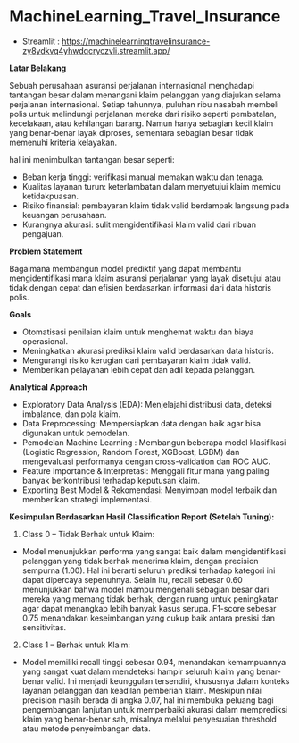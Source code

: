 # MachineLearning_Travel_Insurance

- Streamlit : https://machinelearningtravelinsurance-zy8ydkvq4yhwdqcryczvli.streamlit.app/

  
**Latar Belakang**

Sebuah perusahaan asuransi perjalanan internasional menghadapi tantangan besar dalam menangani klaim pelanggan yang diajukan selama perjalanan internasional. Setiap tahunnya, puluhan ribu nasabah membeli polis untuk melindungi perjalanan mereka dari risiko seperti pembatalan, kecelakaan, atau kehilangan barang. Namun hanya sebagian kecil klaim yang benar-benar layak diproses, sementara sebagian besar tidak memenuhi kriteria kelayakan.

hal ini menimbulkan tantangan besar seperti:
- Beban kerja tinggi: verifikasi manual memakan waktu dan tenaga.
- Kualitas layanan turun: keterlambatan dalam menyetujui klaim memicu ketidakpuasan.
- Risiko finansial: pembayaran klaim tidak valid berdampak langsung pada keuangan perusahaan.
- Kurangnya akurasi: sulit mengidentifikasi klaim valid dari ribuan pengajuan.

**Problem Statement**

Bagaimana membangun model prediktif yang dapat membantu mengidentifikasi mana klaim asuransi perjalanan yang layak disetujui atau tidak dengan cepat dan efisien berdasarkan informasi dari data historis polis.

**Goals**
- Otomatisasi penilaian klaim untuk menghemat waktu dan biaya operasional.
- Meningkatkan akurasi prediksi klaim valid berdasarkan data historis.
- Mengurangi risiko kerugian dari pembayaran klaim tidak valid.
- Memberikan pelayanan lebih cepat dan adil kepada pelanggan.

**Analytical Approach**

- Exploratory Data Analysis (EDA): Menjelajahi distribusi data, deteksi imbalance, dan pola klaim.
- Data Preprocessing: Mempersiapkan data dengan baik agar bisa digunakan untuk pemodelan.
- Pemodelan Machine Learning : Membangun beberapa model klasifikasi (Logistic Regression, Random Forest, XGBoost, LGBM) dan mengevaluasi performanya dengan cross-validation dan ROC AUC.
- Feature Importance & Interpretasi: Menggali fitur mana yang paling banyak berkontribusi terhadap keputusan klaim.
- Exporting Best Model & Rekomendasi: Menyimpan model terbaik dan memberikan strategi implementasi.

**Kesimpulan Berdasarkan Hasil Classification Report (Setelah Tuning):**
1.  Class 0 – Tidak Berhak untuk Klaim:
- Model menunjukkan performa yang sangat baik dalam mengidentifikasi pelanggan yang tidak berhak menerima klaim, dengan precision sempurna (1.00). Hal ini berarti seluruh prediksi terhadap kategori ini dapat dipercaya sepenuhnya.
Selain itu, recall sebesar 0.60 menunjukkan bahwa model mampu mengenali sebagian besar dari mereka yang memang tidak berhak, dengan ruang untuk peningkatan agar dapat menangkap lebih banyak kasus serupa. F1-score sebesar 0.75 menandakan keseimbangan yang cukup baik antara presisi dan sensitivitas.

2. Class 1 – Berhak untuk Klaim:
- Model memiliki recall tinggi sebesar 0.94, menandakan kemampuannya yang sangat kuat dalam mendeteksi hampir seluruh klaim yang benar-benar valid. Ini menjadi keunggulan tersendiri, khususnya dalam konteks layanan pelanggan dan keadilan pemberian klaim.
Meskipun nilai precision masih berada di angka 0.07, hal ini membuka peluang bagi pengembangan lanjutan untuk memperbaiki akurasi dalam memprediksi klaim yang benar-benar sah, misalnya melalui penyesuaian threshold atau metode penyeimbangan data.
